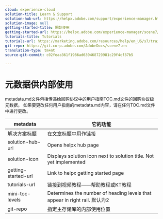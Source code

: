 ```yaml
---
cloud: experience-cloud
solution-title: Learn & Support
solution-hub-url: https://helpx.adobe.com/support/experience-manager.html
solution-image: null
getting-started-title: 開始使用
getting-started-url: https://helpx.adobe.com/experience-manager/scene7/topics/getting-started.html
tutorials-title: Tutorials
tutorials-url: https://marketing.adobe.com/resources/help/en_US/s7/training-videos/
git-repo: https://git.corp.adobe.com/AdobeDocs/scene7.en
translation-type: tm+mt
source-git-commit: c02feaa361f1986ad630468729981c29f4cf37b5

---
```



# 元数据供内部使用

metadata.md文件包括传递给回购协议中的用户指南TOC.md文件的回购协议级元数据。 如果要更改任何用户指南的metadata.md内容，请在任何TOC.md文件中进行更改。

| metadata | 它的功能 |
|--- |--- |
| 解决方案标题 | 在文章标题中用作链接 |
| solution-hub-url | Opens helpx hub page |
| solution-icon | Displays solution icon next to solution title. Not yet implemented |
| getting-started-url | Link to helpx getting started page |
| tutorials-url | 链接到视频教程——帮助教程或KT教程 |
| mini-toc-levels | Determines the number of heading levels that appear in right rail. 默认为2 |
| git-repo | 指定主存储库的内部使用位置 |
